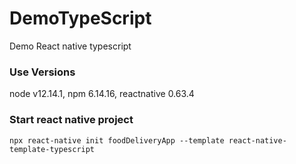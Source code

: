 # DemoTypeScript
Demo React native typescript

### Use Versions
node v12.14.1, npm 6.14.16, reactnative  0.63.4

### Start react native project
`npx react-native init foodDeliveryApp --template react-native-template-typescript`

